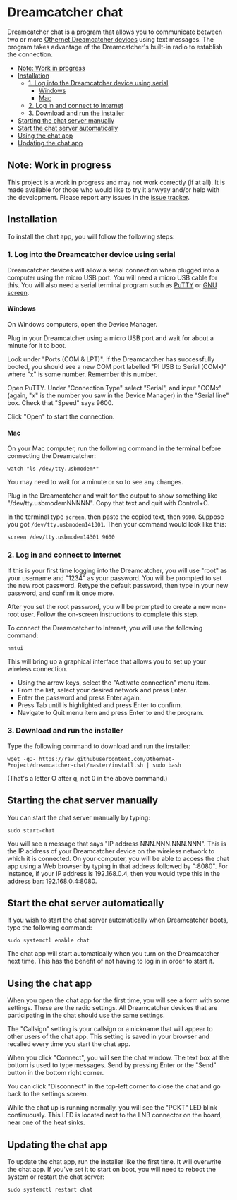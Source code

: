 # Dreamcatcher chat

Dreamcatcher chat is a program that allows you to communicate between two or
more [Othernet Dreamcatcher
devices](https://othernet.is/products/dreamcatcher-v3-05) using text messages.
The program takes advantage of the Dreamcatcher's built-in radio to establish
the connection.

<!-- vim-markdown-toc GFM -->

* [Note: Work in progress](#note-work-in-progress)
* [Installation](#installation)
  * [1. Log into the Dreamcatcher device using serial](#1-log-into-the-dreamcatcher-device-using-serial)
    * [Windows](#windows)
    * [Mac](#mac)
  * [2. Log in and connect to Internet](#2-log-in-and-connect-to-internet)
  * [3. Download and run the installer](#3-download-and-run-the-installer)
* [Starting the chat server manually](#starting-the-chat-server-manually)
* [Start the chat server automatically](#start-the-chat-server-automatically)
* [Using the chat app](#using-the-chat-app)
* [Updating the chat app](#updating-the-chat-app)

<!-- vim-markdown-toc -->

## Note: Work in progress

This project is a work in progress and may not work correctly (if at all). It
is made available for those who would like to try it anwyay and/or help with
the development. Please report any issues in the [issue
tracker](https://github.com/Othernet-Project/dreamcatcher-chat/issues).

## Installation

To install the chat app, you will follow the following steps:

### 1. Log into the Dreamcatcher device using serial

Dreamcatcher devices will allow a serial connection when plugged into a
computer using the micro USB port. You will need a micro USB cable for this. 
You will also need a serial terminal program such as [PuTTY](https://putty.org)
or [GNU screen](https://www.gnu.org/software/screen/).

#### Windows

On Windows computers, open the Device Manager. 

Plug in your Dreamcatcher using a micro USB port and wait for about a minute
for it to boot.

Look under "Ports (COM & LPT)". If the Dreamcatcher has successfully booted,
you should see a new COM port labelled "PI USB to Serial (COMx)" where "x" is
some number. Remember this number.

Open PuTTY. Under "Connection Type" select "Serial", and input "COMx" (again,
"x" is the number you saw in the Device Manager) in the "Serial line" box.
Check that "Speed" says 9600.

Click "Open" to start the connection.

#### Mac

On your Mac computer, run the following command in the terminal before
connecting the Dreamcatcher:

```
watch "ls /dev/tty.usbmodem*"
```

You may need to wait for a minute or so to see any changes.

Plug in the Dreamcatcher and wait for the output to show something like
"/dev/tty.usbmodemNNNNN". Copy that text and quit with Control+C.

In the terminal type `screen`, then paste the copied text, then `9600`. 
Suppose you got `/dev/tty.usbmodem141301`. Then your command would look like
this:

```
screen /dev/tty.usbmodem14301 9600
```

### 2. Log in and connect to Internet

If this is your first time logging into the Dreamcatcher, you will use "root"
as your username and "1234" as your password. You will be prompted to set the
new root password. Retype the default password, then type in your new password,
and confirm it once more.

After you set the root password, you will be prompted to create a new non-root
user. Follow the on-screen instructions to complete this step.

To connect the Dreamcatcher to Internet, you will use the following command:

```
nmtui
```

This will bring up a graphical interface that allows you to set up your
wireless connection. 

- Using the arrow keys, select the "Activate connection" menu item. 
- From the list, select your desired network and press Enter. 
- Enter the password and press Enter again. 
- Press Tab until <Back> is highlighted and press Enter to confirm.
- Navigate to Quit menu item and press Enter to end the program.

### 3. Download and run the installer

Type the following command to download and run the installer:

```
wget -qO- https://raw.githubusercontent.com/Othernet-Project/dreamcatcher-chat/master/install.sh | sudo bash
```

(That's a letter O after q, not 0 in the above command.)

## Starting the chat server manually

You can start the chat server manually by typing:

```
sudo start-chat
```

You will see a message that says "IP address NNN.NNN.NNN.NNN". This is the IP
address of your Dreamcatcher device on the wireless network to which it is
connected. On your computer, you will be able to access the chat app using a
Web browser by typing in that address followed by ":8080". For instance, if
your IP address is 192.168.0.4, then you would type this in the address bar:
192.168.0.4:8080.

## Start the chat server automatically

If you wish to start the chat server automatically when Dreamcatcher boots,
type the following command:

```
sudo systemctl enable chat
```

The chat app will start automatically when you turn on the Dreamcatcher next
time. This has the benefit of not having to log in in order to start it.

## Using the chat app

When you open the chat app for the first time, you will see a form with some
settings. These are the radio settings. All Dreamcatcher devices that are
participating in the chat should use the same settings.

The "Callsign" setting is your callsign or a nickname that will appear to other
users of the chat app. This setting is saved in your browser and recalled every
time you start the chat app.

When you click "Connect", you will see the chat window. The text box at the
bottom is used to type messages. Send by pressing Enter or the "Send" button in
the bottom right corner.

You can click "Disconnect" in the top-left corner to close the chat and go back
to the settings screen.

While the chat up is running normally, you will see the "PCKT" LED blink
continuously. This LED is located next to the LNB connector on the board, near
one of the heat sinks.

## Updating the chat app

To update the chat app, run the installer like the first time. It will
overwrite the chat app. If you've set it to start on boot, you will need to
reboot the system or restart the chat server:

```
sudo systemctl restart chat
```

